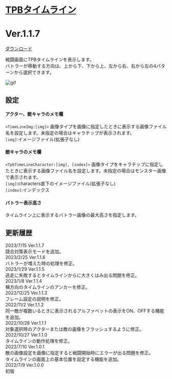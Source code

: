 # [TPBタイムライン](https://raw.githubusercontent.com/nuun888/MZ/master/NUUN_TPBTimeLine.js)
# Ver.1.1.7
[ダウンロード](https://raw.githubusercontent.com/nuun888/MZ/master/NUUN_TPBTimeLine.js)  

戦闘画面にTPBタイムラインを表示します。  
バトラーが移動する方向は、上から下、下から上、左から右、右から左の4パターンから選択できます。  

![gif](img/TimeLine1.gif)

## 設定
#### アクター、敵キャラのメモ欄  
`<TimeLineImg:[img]>` 画像タイプを画像に指定したときに表示する画像ファイル名を設定します。未指定の場合はキャラチップが表示されます。  
`[img]`:イメージファイル(拡張子なし)  

#### 敵キャラのメモ欄  
`<TpbTimeLineCharacter:[img], [index]>` 画像タイプをキャラチップに指定したときに表示する画像ファイル名を設定します。未指定の場合はモンスター画像で表示されます。  
`[img]`:characters直下のイメージファイル(拡張子なし)  
`[index]`:インデックス  

#### バトラー表示高さ
タイムライン上に表示するバトラー画像の最大高さを指定します。  

## 更新履歴
2023/7/15 Ver.1.1.7  
競合対策表示モードを追加。  
2023/2/25 Ver.1.1.6  
バトラーが増えた時の処理を修正。  
2023/1/29 Ver.1.1.5  
逃走に失敗するとタイムラインからに大きくはみ出る問題を修正。  
2023/1/8 Ver.1.1.4  
横方向のタイムラインのアンカーを修正。  
2022/12/25 Ver.1.1.3  
フレーム設定の説明を修正。  
2022/11/2 Ver.1.1.2  
同一敵が複数いるときに表示されるアルファベットの表示をON、OFFする機能を追加。  
2022/10/28 Ver.1.1.1  
対象選択時のアクターまたは敵の画像をフラッシュするように修正。  
2022/10/27 Ver.1.1.0  
タイムラインの動作処理を修正。  
2022/7/10 Ver.1.0.1  
敵の画像設定を画像に指定すると戦闘開始時にエラーが出る問題を修正。  
タイムラインの画面上の基本位置を設定する機能を追加。  
2022/7/9 Ver.1.0.0  
初版  
